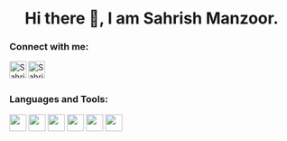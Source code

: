 <h1 align="center">Hi there 👋, I am Sahrish Manzoor.</h1>
<h3 align="center"></h3>

<h3 align="left">Connect with me:</h3>
<a href="https://www.linkedin.com/in/sahrish-manzoor/">
  <img align="left" alt="Sahrish's Linkdein" width="30px" src="https://cdn.jsdelivr.net/npm/simple-icons@v3/icons/linkedin.svg" />
</a>
<a href="https://github.com/Sahrish27">
  <img align="left" alt="Sahrish's Github" width="30px" src="https://cdn.jsdelivr.net/npm/simple-icons@v3/icons/github.svg" />
</a></br>
<br>
<h3 align="left">Languages and Tools:</h3>
<code><img height="30" src="https://cdn.vox-cdn.com/thumbor/_AobZZDt_RVStktVR7mUZpBkovc=/0x0:640x427/1200x800/filters:focal(0x0:640x427)/cdn.vox-cdn.com/assets/1087137/java_logo_640.jpg"></code>
<code><img height="30" src="https://www.selenium.dev/images/selenium_logo_square_green.png"></code>
<code><img height="30" src="https://blog.knoldus.com/wp-content/uploads/2020/04/Blog9_featureImage.png"></code>
<code><img height="30" src="https://huddle.eurostarsoftwaretesting.com/wp-content/uploads/2018/10/pm-logo-vert.png"></code>
<code><img height="30" src="https://i0.wp.com/cdn-images-1.medium.com/max/800/1*KeuQ7uNalz2l4rBOyPAUpg.png?w=1180&ssl=1"></code>
<code><img height="30" src="https://www.pngitem.com/pimgs/m/6-61727_appium-png-appium-logo-transparent-png.png"></code>
</br>
</br>
    
